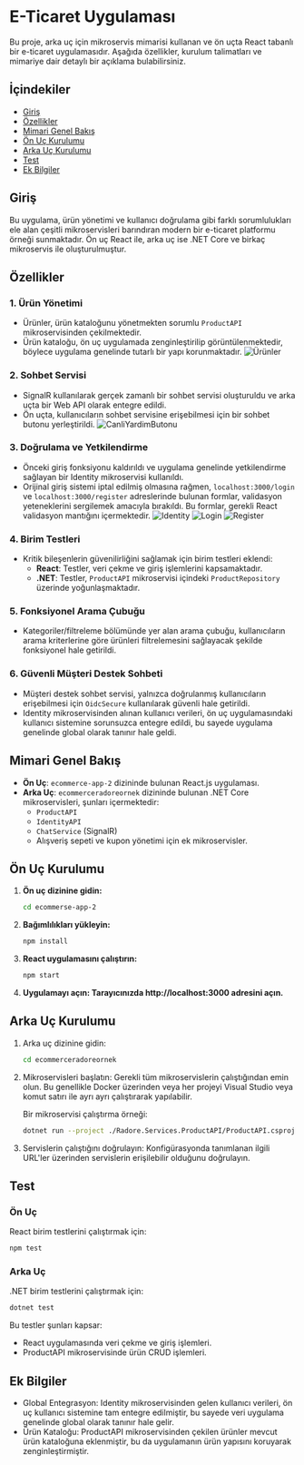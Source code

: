 # E-Ticaret Uygulaması

Bu proje, arka uç için mikroservis mimarisi kullanan ve ön uçta React tabanlı bir e-ticaret uygulamasıdır. Aşağıda özellikler, kurulum talimatları ve mimariye dair detaylı bir açıklama bulabilirsiniz.

## İçindekiler

- [Giriş](#giriş)
- [Özellikler](#özellikler)
- [Mimari Genel Bakış](#mimari-genel-bakış)
- [Ön Uç Kurulumu](#ön-uç-kurulumu)
- [Arka Uç Kurulumu](#arka-uç-kurulumu)
- [Test](#test)
- [Ek Bilgiler](#ek-bilgiler)

## Giriş

Bu uygulama, ürün yönetimi ve kullanıcı doğrulama gibi farklı sorumlulukları ele alan çeşitli mikroservisleri barındıran modern bir e-ticaret platformu örneği sunmaktadır. Ön uç React ile, arka uç ise .NET Core ve birkaç mikroservis ile oluşturulmuştur.

## Özellikler

### 1. Ürün Yönetimi

- Ürünler, ürün kataloğunu yönetmekten sorumlu `ProductAPI` mikroservisinden çekilmektedir.
- Ürün kataloğu, ön uç uygulamada zenginleştirilip görüntülenmektedir, böylece uygulama genelinde tutarlı bir yapı korunmaktadır.
  ![Ürünler](Products.png)

### 2. Sohbet Servisi

- SignalR kullanılarak gerçek zamanlı bir sohbet servisi oluşturuldu ve arka uçta bir Web API olarak entegre edildi.
- Ön uçta, kullanıcıların sohbet servisine erişebilmesi için bir sohbet butonu yerleştirildi.
  ![CanliYardimButonu](CanliYardimButonu.jpg)

### 3. Doğrulama ve Yetkilendirme

- Önceki giriş fonksiyonu kaldırıldı ve uygulama genelinde yetkilendirme sağlayan bir Identity mikroservisi kullanıldı.
- Orijinal giriş sistemi iptal edilmiş olmasına rağmen, `localhost:3000/login` ve `localhost:3000/register` adreslerinde bulunan formlar, validasyon yeteneklerini sergilemek amacıyla bırakıldı. Bu formlar, gerekli React validasyon mantığını içermektedir.
  ![Identity](Identity.jpg)
  ![Login](login.jpg)
  ![Register](register.jpg)

### 4. Birim Testleri

- Kritik bileşenlerin güvenilirliğini sağlamak için birim testleri eklendi:
  - **React**: Testler, veri çekme ve giriş işlemlerini kapsamaktadır.
  - **.NET**: Testler, `ProductAPI` mikroservisi içindeki `ProductRepository` üzerinde yoğunlaşmaktadır.

### 5. Fonksiyonel Arama Çubuğu

- Kategoriler/filtreleme bölümünde yer alan arama çubuğu, kullanıcıların arama kriterlerine göre ürünleri filtrelemesini sağlayacak şekilde fonksiyonel hale getirildi.

### 6. Güvenli Müşteri Destek Sohbeti

- Müşteri destek sohbet servisi, yalnızca doğrulanmış kullanıcıların erişebilmesi için `OidcSecure` kullanılarak güvenli hale getirildi.
- Identity mikroservisinden alınan kullanıcı verileri, ön uç uygulamasındaki kullanıcı sistemine sorunsuzca entegre edildi, bu sayede uygulama genelinde global olarak tanınır hale geldi.

## Mimari Genel Bakış

- **Ön Uç**: `ecommerce-app-2` dizininde bulunan React.js uygulaması.
- **Arka Uç**: `ecommerceradoreornek` dizininde bulunan .NET Core mikroservisleri, şunları içermektedir:
  - `ProductAPI`
  - `IdentityAPI`
  - `ChatService` (SignalR)
  - Alışveriş sepeti ve kupon yönetimi için ek mikroservisler.

## Ön Uç Kurulumu

1. **Ön uç dizinine gidin:**
   ```bash
   cd ecommerse-app-2
   ```
2. **Bağımlılıkları yükleyin:**
   ```bash
   npm install
   ```
3. **React uygulamasını çalıştırın:**
   ```bash
   npm start
   ```
4. **Uygulamayı açın: Tarayıcınızda http://localhost:3000 adresini açın.**

## Arka Uç Kurulumu

1. Arka uç dizinine gidin:
   ```bash
   cd ecommerceradoreornek
   ```
2. Mikroservisleri başlatın: Gerekli tüm mikroservislerin çalıştığından emin olun. Bu genellikle Docker üzerinden veya her projeyi Visual Studio veya komut satırı ile ayrı ayrı çalıştırarak yapılabilir.

   Bir mikroservisi çalıştırma örneği:

   ```bash
   dotnet run --project ./Radore.Services.ProductAPI/ProductAPI.csproj
   ```

3. Servislerin çalıştığını doğrulayın: Konfigürasyonda tanımlanan ilgili URL'ler üzerinden servislerin erişilebilir olduğunu doğrulayın.

## Test

### Ön Uç

React birim testlerini çalıştırmak için:

```bash
npm test
```

### Arka Uç

.NET birim testlerini çalıştırmak için:

```bash
dotnet test
```

Bu testler şunları kapsar:

- React uygulamasında veri çekme ve giriş işlemleri.
- ProductAPI mikroservisinde ürün CRUD işlemleri.

## Ek Bilgiler

- Global Entegrasyon: Identity mikroservisinden gelen kullanıcı verileri, ön uç kullanıcı sistemine tam entegre edilmiştir, bu sayede veri uygulama genelinde global olarak tanınır hale gelir.
- Ürün Kataloğu: ProductAPI mikroservisinden çekilen ürünler mevcut ürün kataloğuna eklenmiştir, bu da uygulamanın ürün yapısını koruyarak zenginleştirmiştir.
